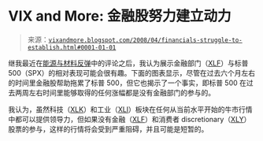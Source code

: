 <!--yml

category: 未分类

date: 2024-05-18 18:37:46

-->

# VIX and More: 金融股努力建立动力

> 来源：[`vixandmore.blogspot.com/2008/04/financials-struggle-to-establish.html#0001-01-01`](http://vixandmore.blogspot.com/2008/04/financials-struggle-to-establish.html#0001-01-01)

继我最近在[能源与材料反弹](http://vixandmore.blogspot.com/2008/04/energy-and-materials-rally.html)中的评论之后，我认为展示金融部门（[XLF](http://vixandmore.blogspot.com/search/label/XLF)）与标普 500（SPX）的相对表现可能会很有趣。下面的图表显示，尽管在过去六个月左右的时间里金融股帮助拖累了标普 500，但它也揭示了一个事实，即标普 500 在过去两周左右时间里能够取得的任何涨幅都是没有金融部门的参与的。

我认为，虽然科技（[XLK](http://vixandmore.blogspot.com/search/label/XLK)）和工业（[XLI](http://vixandmore.blogspot.com/search/label/XLI)）板块在任何从当前水平开始的牛市行情中都可以提供领导力，但如果没有金融（[XLF](http://vixandmore.blogspot.com/search/label/XLF)）和消费者 discretionary（[XLY](http://vixandmore.blogspot.com/search/label/XLY)）股票的参与，这样的行情将会受到严重阻碍，并且可能是短暂的。
